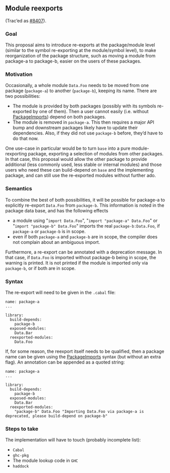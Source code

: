 ## Module reexports



(Trac’ed as [\#8407](https://gitlab.staging.haskell.org/ghc/ghc/issues/8407)).


### Goal



This proposal aims to introduce re-exports at the package/module level (similar to the symbol re-exporting at the module/symbol level), to make reorganization of the package structure, such as moving a module from package-a to package-b, easier on the users of these packages.


### Motivation



Occasionally, a whole module `Data.Foo` needs to be moved from one package (`package-a`) to another (`package-b`), keeping its name. There are two possibilities:


- The module is provided by both packages (possibly with its symbols re-exported by one of them). Then a user cannot easily (i.e. without [PackageImports](package-imports)) depend on both packages.
- The module is removed in `package-a`. This then requires a major API bump and downstream packages likely have to update their dependencies. Also, if they did not use `package-b` before, they’d have to do that now.


One use-case in particular would be to turn `base` into a pure module-rexporting package, exporting a selection of modules from other packages. In that case, this proposal would allow the other package to provide additional (less commonly used, less stable or internal modules) and those users who need these can build-depend on `base` and the implementing package, and can still use the re-exported modules without further ado.


### Semantics



To combine the best of both possibilities, it will be possible for package-a to explicitly re-export `Data.Foo` from `package-b`. This information is noted in the package data base, and has the following effects


- a module using "`import Data.Foo`", "`import "package-a" Data.Foo`" or "`import "package-b" Data.Foo`" imports the real `package-b:Data.Foo`, if `package-a` or `package-b` is in scope.
- even if both `package-a` and `package-b` are in scope, the compiler does not complain about an ambiguous import.


Furthermore, a re-export can be annotated with a deprecation message. In that case, if `Data.Foo` is imported without package-b being in scope, the warning is printed. It is not printed if the module is imported only via `package-b`, or if both are in scope.


### Syntax



The re-export will need to be given in the `.cabal` file:


```wiki
name: package-a
...

library:
  build-depends:
    package-b
  exposed-modules:
    Data.Bar
  reexported-modules:
    Data.Foo
```


If, for some reason, the reexport itself needs to be qualified, then a package name can be given using the [PackageImports](package-imports) syntax (but without an extra flag). An annotation can be appended as a quoted string:


```wiki
name: package-a
...

library:
  build-depends:
    package-b
  exposed-modules:
    Data.Bar
  reexported-modules:
    "package-b" Data.Foo "Importing Data.Foo via package-a is deprecated, please build-depend on package-b"
```

### Steps to take



The implementation will have to touch (probably incomplete list):


- `Cabal`
- `ghc-pkg`
- The module lookup code in `GHC`
- `haddock`
